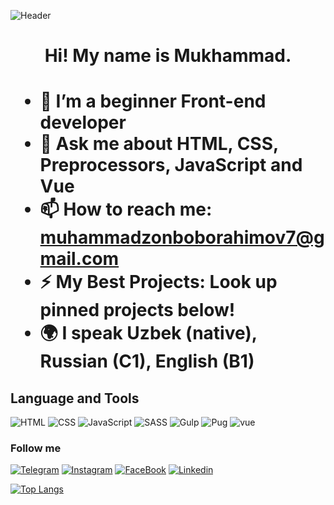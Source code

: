 ![Header](https://github.com/MukhammadzonBb/MukhammadzonBb/blob/main/assets/header.jpg)

<h1 style="text-align: center;"> Hi! My name is Mukhammad.<h1>

<ul>
  <li> 🌱 I’m a beginner Front-end developer </li>
  <li> 💬 Ask me about HTML, CSS, Preprocessors, JavaScript and Vue </li>
  <li> 📫 How to reach me: <a href="mailto:muhammadzonboborahimov7@gmail.com"> muhammadzonboborahimov7@gmail.com </a></li>
  <li> ⚡ My Best Projects: Look up pinned projects below! </li>
  <li> 🌍 I speak Uzbek (native), Russian (C1), English (B1)</li>
</ul>

## Language and Tools

![HTML](https://img.shields.io/badge/-HTML-031530?style=for-the-badge&logo=html5) ![CSS](https://img.shields.io/badge/-CSS-031530?style=for-the-badge&logo=css3&logoColor=2965f1) ![JavaScript](https://img.shields.io/badge/-JavaScript-031530?style=for-the-badge&logo=javascript) ![SASS](https://img.shields.io/badge/-SASS-031530?style=for-the-badge&logo=sass) ![Gulp](https://img.shields.io/badge/-Gulp-031530?style=for-the-badge&logo=gulp) ![Pug](https://img.shields.io/badge/-Pug-031530?style=for-the-badge&logo=pug) ![vue](https://img.shields.io/badge/-vue-031530?style=for-the-badge&logo=vue.js)

### Follow me

[![Telegram](https://img.shields.io/badge/-Telegram-031530?style=for-the-badge&logo=telegram)](https://t.me/compukhter) [![Instagram](https://img.shields.io/badge/-Instagram-031530?style=for-the-badge&logo=instagram)](https://www.instagram.com/elog1o_bb/) [![FaceBook](https://img.shields.io/badge/-FaceBook-031530?style=for-the-badge&logo=facebook)](https://www.facebook.com/profile.php?id=100087666074920) [![Linkedin](https://img.shields.io/badge/-Linkedin-031530?style=for-the-badge&logo=linkedin&logoColor=0072b1)](https://www.linkedin.com/in/mukhammad-boborakhimov-648b52256/)

<!-- <picture>
<source 
  srcset="https://github-readme-stats.vercel.app/api?username=MukhammadzonBb&show_icons=true&theme=dark"
  media="(prefers-color-scheme: dark)"
/>
<source
  srcset="https://github-readme-stats.vercel.app/api?username=MukhammadzonBb&show_icons=true"
  media="(prefers-color-scheme: light), (prefers-color-scheme: no-preference)"
/>
<img src="https://github-readme-stats.vercel.app/api?username=MukhammadzonBb&show_icons=true" />
</picture>
 -->
[![Top Langs](https://github-readme-stats.vercel.app/api/top-langs/?username=MukhammadzonBb&layout=compact)](https://github.com/anuraghazra/github-readme-stats)
<!--![](https://komarev.com/ghpvc/?username=MukhammadzonBb)-->

